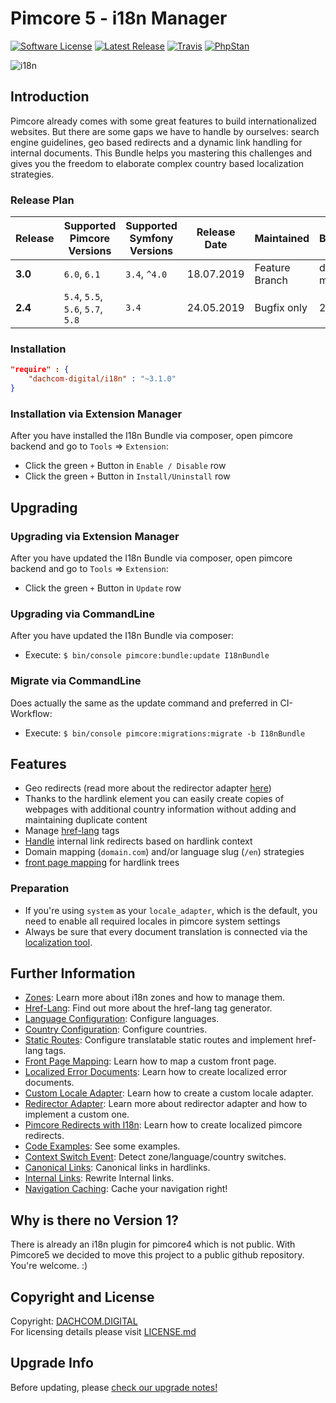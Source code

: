 # Pimcore 5 - i18n Manager

[![Software License](https://img.shields.io/badge/license-GPLv3-brightgreen.svg?style=flat-square)](LICENSE.md)
[![Latest Release](https://img.shields.io/packagist/v/dachcom-digital/i18n.svg?style=flat-square)](https://packagist.org/packages/dachcom-digital/i18n)
[![Travis](https://img.shields.io/travis/com/dachcom-digital/pimcore-i18n/master.svg?style=flat-square)](https://travis-ci.com/dachcom-digital/pimcore-i18n)
[![PhpStan](https://img.shields.io/badge/PHPStan-level%202-brightgreen.svg?style=flat-square)](#)

![i18n](https://user-images.githubusercontent.com/700119/27761666-f3ed6746-5e60-11e7-955a-3030453c68ff.jpg)

## Introduction
Pimcore already comes with some great features to build internationalized websites. But there are some gaps we have to handle by ourselves: search engine guidelines, geo based redirects and a dynamic link handling for internal documents. 
This Bundle helps you mastering this challenges and gives you the freedom to elaborate complex country based localization strategies.

### Release Plan

| Release | Supported Pimcore Versions        | Supported Symfony Versions | Release Date | Maintained     | Branch     |
|---------|-----------------------------------|----------------------------|--------------|----------------|------------|
| **3.0** | `6.0`, `6.1`                      | `3.4`, `^4.0`              | 18.07.2019   | Feature Branch | dev-master |
| **2.4** | `5.4`, `5.5`, `5.6`, `5.7`, `5.8` | `3.4`                      | 24.05.2019   | Bugfix only    | 2.4        |

### Installation  

```json
"require" : {
    "dachcom-digital/i18n" : "~3.1.0"
}
```

### Installation via Extension Manager
After you have installed the I18n Bundle via composer, open pimcore backend and go to `Tools` => `Extension`:
- Click the green `+` Button in `Enable / Disable` row
- Click the green `+` Button in `Install/Uninstall` row

## Upgrading

### Upgrading via Extension Manager
After you have updated the I18n Bundle via composer, open pimcore backend and go to `Tools` => `Extension`:
- Click the green `+` Button in `Update` row

### Upgrading via CommandLine
After you have updated the I18n Bundle via composer:
- Execute: `$ bin/console pimcore:bundle:update I18nBundle`

### Migrate via CommandLine
Does actually the same as the update command and preferred in CI-Workflow:
- Execute: `$ bin/console pimcore:migrations:migrate -b I18nBundle`

## Features
- Geo redirects (read more about the redirector adapter [here](docs/51_RedirectorAdapter.md))
- Thanks to the hardlink element you can easily create copies of webpages with additional country information without adding and maintaining duplicate content
- Manage [href-lang](docs/25_HrefLang.md) tags
- [Handle](docs/90_InternalLinkRewriter.md) internal link redirects based on hardlink context
- Domain mapping (`domain.com`) and/or language slug (`/en`) strategies
- [front page mapping](docs/30_FrontPageMapping.md) for hardlink trees

### Preparation
- If you're using `system` as your `locale_adapter`, which is the default, you need to enable all required locales in pimcore system settings
- Always be sure that every document translation is connected via the [localization tool](https://www.pimcore.org/docs/5.0.0/Multi_Language_i18n/Localize_your_Documents.html).

## Further Information
- [Zones](docs/20_Zones.md): Learn more about i18n zones and how to manage them.
- [Href-Lang](docs/25_HrefLang.md): Find out more about the href-lang tag generator.
- [Language Configuration](docs/26_Languages.md): Configure languages.
- [Country Configuration](docs/27_Countries.md): Configure countries.
- [Static Routes](docs/28_StaticRoutes.md): Configure translatable static routes and implement href-lang tags.
- [Front Page Mapping](docs/30_FrontPageMapping.md): Learn how to map a custom front page.
- [Localized Error Documents](docs/40_LocaleErrorDocument.md): Learn how to create localized error documents.
- [Custom Locale Adapter](docs/50_CustomLocaleAdapter.md): Learn how to create a custom locale adapter.
- [Redirector Adapter](docs/51_RedirectorAdapter.md): Learn more about redirector adapter and how to implement a custom one.
- [Pimcore Redirects with I18n](docs/52_PimcoreRedirects.md): Learn how to create localized pimcore redirects.
- [Code Examples](docs/60_CodeExamples.md): See some examples.
- [Context Switch Event](docs/70_ContextSwitch.md): Detect zone/language/country switches.
- [Canonical Links](docs/80_CanonicalLinks.md): Canonical links in hardlinks.
- [Internal Links](docs/90_InternalLinkRewriter.md): Rewrite Internal links.
- [Navigation Caching](docs/110_NavigationCaching.md): Cache your navigation right!

## Why is there no Version 1?
There is already an i18n plugin for pimcore4 which is not public. With Pimcore5 we decided to move this project to a public github repository. You're welcome. :)

## Copyright and License
Copyright: [DACHCOM.DIGITAL](http://dachcom-digital.ch)  
For licensing details please visit [LICENSE.md](LICENSE.md)

## Upgrade Info
Before updating, please [check our upgrade notes!](UPGRADE.md)  
